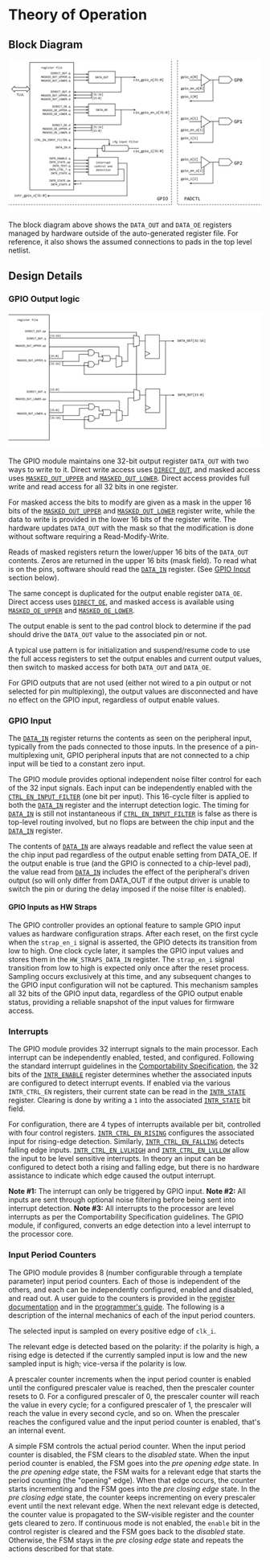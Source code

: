 # Theory of Operation

## Block Diagram

![GPIO Block Diagram](../doc/gpio_blockdiagram.svg)

The block diagram above shows the `DATA_OUT` and `DATA_OE` registers
managed by hardware outside of the auto-generated register file.
For reference, it also shows the assumed connections to pads in
the top level netlist.

## Design Details

### GPIO Output logic

![GPIO Output Diagram](../doc/gpio_output.svg)

The GPIO module maintains one 32-bit output register `DATA_OUT` with two
ways to write to it. Direct write access uses [`DIRECT_OUT`](registers.md#direct_out), and
masked access uses [`MASKED_OUT_UPPER`](registers.md#masked_out_upper) and
[`MASKED_OUT_LOWER`](registers.md#masked_out_lower). Direct access provides full write and read
access for all 32 bits in one register.

For masked access the bits to modify are given as a mask in the upper
16 bits of the [`MASKED_OUT_UPPER`](registers.md#masked_out_upper) and
[`MASKED_OUT_LOWER`](registers.md#masked_out_lower) register write, while the data to write is
provided in the lower 16 bits of the register write.  The hardware updates
`DATA_OUT` with the mask so that the modification is done without software
requiring a Read-Modify-Write.

Reads of masked registers return the lower/upper 16 bits of the `DATA_OUT`
contents. Zeros are returned in the upper 16 bits (mask field). To read
what is on the pins, software should read the [`DATA_IN`](registers.md#data_in) register.
(See [GPIO Input](#gpio-input) section below).

The same concept is duplicated for the output enable register `DATA_OE`.
Direct access uses [`DIRECT_OE`](registers.md#direct_oe), and masked access is available
using [`MASKED_OE_UPPER`](registers.md#masked_oe_upper) and [`MASKED_OE_LOWER`](registers.md#masked_oe_lower).

The output enable is sent to the pad control block to determine if the
pad should drive the `DATA_OUT` value to the associated pin or not.

A typical use pattern is for initialization and suspend/resume code to
use the full access registers to set the output enables and current output
values, then switch to masked access for both `DATA_OUT` and `DATA_OE`.

For GPIO outputs that are not used (either not wired to a pin output or
not selected for pin multiplexing), the output values are disconnected
and have no effect on the GPIO input, regardless of output enable values.

### GPIO Input

The [`DATA_IN`](registers.md#data_in) register returns the contents as seen on the
peripheral input, typically from the pads connected to those inputs.  In the
presence of a pin-multiplexing unit, GPIO peripheral inputs that are
not connected to a chip input will be tied to a constant zero input.

The GPIO module provides optional independent noise filter control for
each of the 32 input signals. Each input can be independently enabled with
the [`CTRL_EN_INPUT_FILTER`](registers.md#ctrl_en_input_filter) (one bit per input).  This 16-cycle
filter is applied to both the [`DATA_IN`](registers.md#data_in) register and
the interrupt detection logic. The timing for [`DATA_IN`](registers.md#data_in) is still
not instantaneous if [`CTRL_EN_INPUT_FILTER`](registers.md#ctrl_en_input_filter) is false as there is
top-level routing involved, but no flops are between the chip input and the
[`DATA_IN`](registers.md#data_in) register.

The contents of [`DATA_IN`](registers.md#data_in) are always readable and reflect the
value seen at the chip input pad regardless of the output enable setting from
DATA_OE. If the output enable is true (and the GPIO is connected to a
chip-level pad), the value read from [`DATA_IN`](registers.md#data_in) includes the
effect of the peripheral's driven output (so will only differ from DATA_OUT if
the output driver is unable to switch the pin or during the delay imposed
if the noise filter is enabled).

#### GPIO Inputs as HW Straps

The GPIO controller provides an optional feature to sample GPIO input values as hardware configuration straps.
After each reset, on the first cycle when the `strap_en_i` signal is asserted, the GPIO detects its transition from low to high.
One clock cycle later, it samples the GPIO input values and stores them in the `HW_STRAPS_DATA_IN` register.
The `strap_en_i` signal transition from low to high is expected only once after the reset process.
Sampling occurs exclusively at this time, and any subsequent changes to the GPIO input configuration will not be captured.
This mechanism samples all 32 bits of the GPIO input data, regardless of the GPIO output enable status, providing a reliable snapshot of the input values for firmware access.


### Interrupts

The GPIO module provides 32 interrupt signals to the main processor.
Each interrupt can be independently enabled, tested, and configured.
Following the standard interrupt guidelines in the [Comportability
Specification](../../../../../doc/contributing/hw/comportability/README.md),
the 32 bits of the [`INTR_ENABLE`](registers.md#intr_enable) register determines whether the
associated inputs are configured to detect interrupt events. If enabled
via the various `INTR_CTRL_EN` registers, their current state can be
read in the [`INTR_STATE`](registers.md#intr_state) register. Clearing is done by writing a
`1` into the associated [`INTR_STATE`](registers.md#intr_state) bit field.

For configuration, there are 4 types of interrupts available per bit,
controlled with four control registers. [`INTR_CTRL_EN_RISING`](registers.md#intr_ctrl_en_rising)
configures the associated input for rising-edge detection.
Similarly, [`INTR_CTRL_EN_FALLING`](registers.md#intr_ctrl_en_falling) detects falling edge inputs.
[`INTR_CTRL_EN_LVLHIGH`](registers.md#intr_ctrl_en_lvlhigh) and [`INTR_CTRL_EN_LVLLOW`](registers.md#intr_ctrl_en_lvllow)
allow the input to be level sensitive interrupts. In theory an input can be
configured to detect both a rising and falling edge, but there is no hardware
assistance to indicate which edge caused the output interrupt.

**Note #1:** The interrupt can only be triggered by GPIO input.
**Note #2:** All inputs are sent through optional noise filtering before being sent into interrupt detection.
**Note #3:** All interrupts to the processor are level interrupts as per the Comportability Specification guidelines.
The GPIO module, if configured, converts an edge detection into a level interrupt to the processor core.

### Input Period Counters

The GPIO module provides 8 (number configurable through a template parameter) input period counters.
Each of those is independent of the others, and each can be independently configured, enabled and disabled, and read out.
A user guide to the counters is provided in the [register documentation](registers.md) and in the [programmer's guide](programmers_guide.md).
The following is a description of the internal mechanics of each of the input period counters.

The selected input is sampled on every positive edge of `clk_i`.

The relevant edge is detected based on the polarity: if the polarity is high, a rising edge is detected if the currently sampled input is low and the new sampled input is high; vice-versa if the polarity is low.

A prescaler counter increments when the input period counter is enabled until the configured prescaler value is reached, then the prescaler counter resets to 0.
For a configured prescaler of 0, the prescaler counter will reach the value in every cycle; for a configured prescaler of 1, the prescaler will reach the value in every second cycle, and so on.
When the prescaler reaches the configured value and the input period counter is enabled, that's an internal event.

A simple FSM controls the actual period counter.
When the input period counter is disabled, the FSM clears to the *disabled* state.
When the input period counter is enabled, the FSM goes into the *pre opening edge* state.
In the *pre opening edge* state, the FSM waits for a relevant edge that starts the period counting (the "opening" edge).
When that edge occurs, the counter starts incrementing and the FSM goes into the *pre closing edge* state.
In the *pre closing edge* state, the counter keeps incrementing on every prescaler event until the next relevant edge.
When the next relevant edge is detected, the counter value is propagated to the SW-visible register and the counter gets cleared to zero.
If continuous mode is not enabled, the `enable` bit in the control register is cleared and the FSM goes back to the *disabled* state.
Otherwise, the FSM stays in the *pre closing edge* state and repeats the actions described for that state.
